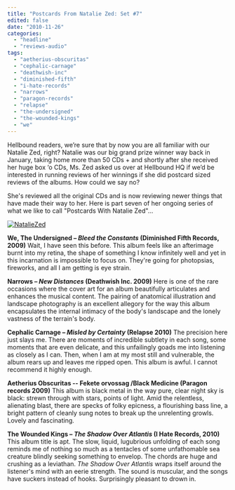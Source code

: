 ```yaml
---
title: "Postcards From Natalie Zed: Set #7"
edited: false
date: "2010-11-26"
categories:
  - "headline"
  - "reviews-audio"
tags:
  - "aetherius-obscuritas"
  - "cephalic-carnage"
  - "deathwish-inc"
  - "diminished-fifth"
  - "i-hate-records"
  - "narrows"
  - "paragon-records"
  - "relapse"
  - "the-undersigned"
  - "the-wounded-kings"
  - "we"
---
```


Hellbound readers, we’re sure that by now you are all familiar with our Natalie Zed, right? Natalie was our big grand prize winner way back in January, taking home more than 50 CDs + and shortly after she received her huge box ‘o CDs, Ms. Zed asked us over at Hellbound HQ if we’d be interested in running reviews of her winnings if she did postcard sized reviews of the albums. How could we say no?

She's reviewed all the original CDs and is now reviewing newer things that have made their way to her. Here is part seven of her ongoing series of what we like to call "Postcards With Natalie Zed"...

[![](http://www.hellbound.ca/wp-content/uploads/2010/03/NatalieZed-225x300.jpg "NatalieZed")](http://www.hellbound.ca/wp-content/uploads/2010/03/NatalieZed.jpg)

**We, The Undersigned – _Bleed the Constants_ (Diminished Fifth Records, 2009)** Wait, I have seen this before. This album feels like an afterimage burnt into my retina, the shape of something I know infinitely well and yet in this incarnation is impossible to focus on. They're going for photopsias, fireworks, and all I am getting is eye strain.

**Narrows – _New Distances_ (Deathwish Inc. 2009)** Here is one of the rare occasions where the cover art for an album beautifully articulates and enhances the musical content. The pairing of anatomical illustration and landscape photography is an excellent allegory for the way this album encapsulates the internal intimacy of the body's landscape and the lonely vastness of the terrain's body.

**Cephalic Carnage – _Misled by Certainty_ (Relapse 2010)** The precision here just slays me. There are moments of incredible subtlety in each song, some moments that are even delicate, and this unfailingly goads me into listening as closely as I can. Then, when I am at my most still and vulnerable, the album rears up and leaves me ripped open. This album is awful. I cannot recommend it highly enough.

**Aetherius Obscuritas -- Fekete orvossag /Black Medicine (Paragon records 2009)** This album is black metal in the way pure, clear night sky is black: strewn through with stars, points of light. Amid the relentless, alienating blast, there are specks of folky epicness, a flourishing bass line, a bright pattern of cleanly sung notes to break up the unrelenting growls. Lovely and fascinating.

**The Wounded Kings – _The Shadow Over Atlantis_ (I Hate Records, 2010)** This album title is apt. The slow, liquid, lugubrious unfolding of each song reminds me of nothing so much as a tentacles of some unfathomable sea creature blindly seeking something to envelop. The chords are huge and crushing as a leviathan. _The Shadow Over Atlantis_ wraps itself around the listener's mind with an eerie strength. The sound is muscular, and the songs have suckers instead of hooks. Surprisingly pleasant to drown in.
